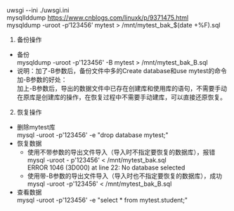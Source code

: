 uwsgi --ini ./uwsgi.ini  
mysqllddump https://www.cnblogs.com/linuxk/p/9371475.html  
mysqldump -uroot -p‘123456’ mytest > /mnt/mytest_bak_$(date +%F).sql  
1. 备份操作  
- 备份  
    mysqldump -uroot -p'123456' -B mytest > /mnt/mytest_bak_B.sql  
- 说明：加了-B参数后，备份文件中多的Create database和use mytest的命令  
    加-B参数的好处：  
    加上-B参数后，导出的数据文件中已存在创建库和使用库的语句，不需要手动在原库是创建库的操作，在恢复过程中不需要手动建库，可以直接还原恢复。  
2. 恢复操作  
- 删除mytest库  
mysql -uroot -p'123456' -e "drop database mytest;"  
- 恢复数据  
    - 使用不带参数的导出文件导入（导入时不指定要恢复的数据库），报错  
    mysql -uroot - p'123456' < /mnt/mytest_bak.sql     
    ERROR 1046 (3D000) at line 22: No database selected  
    - 使用带-B参数的导出文件导入（导入时也不指定要恢复的数据库），成功  
    mysql -uroot -p'123456' < /mnt/mytest_bak_B.sql    
- 查看数据  
mysql -uroot -p'123456' -e "select * from mytest.student;"  